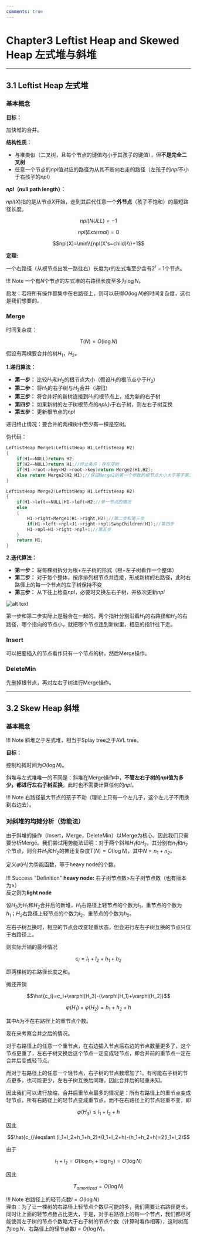 ```yaml
---
comments: true
---
```


# Chapter3 Leftist Heap and Skewed Heap 左式堆与斜堆

***

## 3.1 Leftist Heap 左式堆

### 基本概念

**目标：**

加快堆的合并。

**结构性质：**

* 与堆类似（二叉树，且每个节点的键值均小于其孩子的键值），但**不是完全二叉树**
* 任意一个节点的$npl$值对应的路径为从其不断向右走的路径（左孩子的$npl$不小于右孩子的$npl$）

**$npl$（null path length）：**

$npl(X)$指的是从节点$X$开始，走到其后代任意一个**外节点**（孩子不饱和）的最短路径长度。

$$npl(NULL)=-1$$

$$npl(External)=0$$

$$npl(X)=\min\\{npl(X's~child)\\}+1$$

**定理:**

一个右路径（从根节点出发一路往右）长度为$r$的左式堆至少含有$2^r-1$个节点。

!!! Note
    一个有$N$个节点的左式堆的右路径长度至多为$\log N$。

启发：若将所有操作都集中在右路径上，则可以获得$O(\log N)$的时间复杂度，这也是我们想要的。

### Merge

时间复杂度：

$$T(N)=O(\log N)$$

假设有两棵要合并的树$H_1$，$H_2$。

**1.递归算法：**

* **第一步：**
  比较$H_1$和$H_2$的根节点大小（假设$H_1$的根节点小于$H_2$）
* **第二步：**
  将$H_1$的右子树与$H_2$合并（递归）
* **第三步：**
  将合并好的新树连接到$H_1$的根节点上，成为新的右子树
* **第四步：**
  如果新树的左子树根节点的$npl$小于右子树，则左右子树互换
* **第五步：**
  更新根节点的$npl$

递归终止情况：要合并的两棵树中至少有一棵是空树。

伪代码：

```c linenums="1"
LeftistHeap Merge1(LeftistHeap H1,LeftistHeap H2)
{
    if(H1==NULL)return H2;
    if(H2==NULL)return H1;//终止条件：存在空树
    if(H1->root->key<H2->root->key)return Merge2(H1,H2);
    else return Merge2(H2,H1);//保证Merge2的第一个参数的根节点大小大于等于第二个参数的
}
```

```c linenums="1"
LeftistHeap Merge2(LeftistHeap H1,LeftistHeap H2)
{
    if(H1->left==NULL)H1->left=H2;//单一节点的情况
    else
    {
        H1->right=Merge1(H1->right,H2);//第二步和第三步
        if(H1->left->npl<J1->right->npl)SwapChildren(H1);//第四步
        H1->npl=H1->right->npl+1;//第五步
    }
    return H1;
}
```

**2.迭代算法：**

* **第一步：**
  将每棵树拆分为根+左子树的形式（根+左子树看作一个整体）
* **第二步：**
  对于每个整体，按序排列根节点并连接，形成新树的右路径，此时右路径上的每一个节点的左子树保持不变
* **第三步：**
  从下往上检查$npl$，必要时交换左右子树，并依次更新$npl$
  
![alt text](image/3.2.png)

第一步和第二步实际上是融合在一起的。两个指针分别沿着$H_1$的右路径和$H_2$的右路径，哪个指向的节点小，就把哪个节点连到新树里，相应的指针往下走。

### Insert

可以把要插入的节点看作只有一个节点的树，然后Merge操作。

### DeleteMin

先删掉根节点，再对左右子树进行Merge操作。

***

## 3.2 Skew Heap 斜堆

### 基本概念

!!! Note
    斜堆之于左式堆，相当于Splay tree之于AVL tree。

**目标：**

控制均摊时间为$O(\log N)$。

斜堆与左式堆唯一的不同是：斜堆在Merge操作中，**不管左右子树的$npl$值为多少，都进行左右子树互换**，此时也不需要计算任何的$npl$。

!!! Note
    右路径最大节点的孩子不动（理论上只有一个左儿子，这个左儿子不用换到右边去）。

### 对斜堆的均摊分析（势能法）

由于斜堆的操作（Insert，Merge，DeleteMin）以Merge为核心，因此我们只需要分析Merge。我们尝试用势能法证明：对于两个斜堆$H_1$和$H_2$，其分别有$n_1$和$n_2$个节点，则合并$H_1$和$H_2$的摊还复杂度$T(N)=O(\log N)$，其中$N=n_1+n_2$。

定义$\varphi(H_i)$为势能函数，等于heavy node的个数。

!!! Success "Definition"
    **heavy node:** 右子树节点数$>$左子树节点数（也有版本为$\geqslant$）  
    反之则为**light node**

设$H_3$为$H_1$和$H_2$合并后的新堆，$H_1$右路径上轻节点的个数为$l_1$，重节点的个数为$h_1$；$H_2$右路径上轻节点的个数为$l_2$，重节点的个数为$h_2$。

左右子树互换时，相应的节点会改变轻重状态，但会进行左右子树互换的节点只位于右路径上。

则实际开销的最坏情况

$$c_i=l_1+l_2+h_1+h_2$$

即两棵树的右路径长度之和。

摊还开销

$$\hat{c_i}=c_i+\varphi(H_3)-(\varphi(H_1)+\varphi(H_2))$$

$$\varphi(H_1)+\varphi(H_2)=h_1+h_2+h$$

其中$h$为不在右路径上的重节点个数。

现在来考察合并之后的情况。

对于右路径上的任意一个重节点，在右边插入节点后右边的节点数量更多了，这个节点更重了，左右子树交换后这个节点一定变成轻节点，即合并前的重节点一定在合并后变成轻节点。

而对于右路径上的任意一个轻节点，右子树的节点数增加了1，有可能右子树的节点更多，也可能更少，左右子树互换后同理，因此合并后的轻重未知。

因此我们可以进行放缩，合并后重节点最多的情况是：所有右路径上的重节点变成轻节点，所有右路径上的轻节点变成重节点，而不在右路径上的节点轻重不变，即

$$\varphi(H_3)\leqslant l_1+l_2+h$$

因此

$$\hat{c_i}\leqslant (l_1+l_2+h_1+h_2)+(l_1+l_2+h)-(h_1+h_2+h)=2(l_1+l_2)$$

由于

$$l_1+l_2=O(\log n_1+\log n_2)=O(\log N)$$

因此

$$T_{amortized}=O(\log N)$$

!!! Note
    右路径上的轻节点数$l=O(\log N)$  
    理由：为了让一棵树的右路径上轻节点个数尽可能的多，我们需要让右路径更长，同时让上面的轻节点数占比更大，于是，对于右路径上的每一个节点，我们都尽可能使其左子树的节点个数略大于右子树的节点个数（计算时看作相等），这时树高为$\log N$，右路径上的轻节点数$l=O(\log N)$。